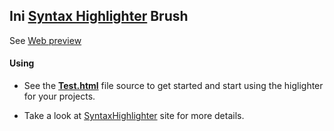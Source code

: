 ## Ini [Syntax Highlighter](http://alexgorbatchev.com/SyntaxHighlighter/) Brush
  
See [Web preview](https://rawgithub.com/avi-aryan/ini-highlighter/master/Testini.html)  
  
#### Using
* See the **[Test.html](Test.html)** file source to get started and start using the higlighter for your projects.

* Take a look at [SyntaxHighlighter](http://alexgorbatchev.com/SyntaxHighlighter/) site for more details.